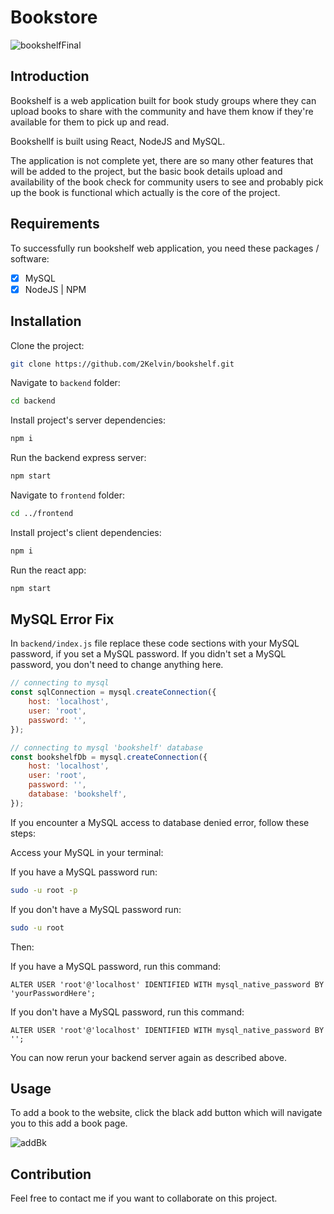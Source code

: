 # Bookstore

![bookshelfFinal](https://github.com/2Kelvin/bookshelf/assets/85868026/13d7928d-3603-45d7-b714-3f9cee878b7b)

## Introduction

Bookshelf is a web application built for book study groups where they can upload books to share with the community and have them know if they're available for them to pick up and read.

Bookshellf is built using React, NodeJS and MySQL.

The application is not complete yet, there are so many other features that will be added to the project, but the basic book details upload and availability of the book check for community users to see and probably pick up the book is functional which actually is the core of the project.

## Requirements

To successfully run bookshelf web application, you need these packages / software:

- [x] MySQL
- [x] NodeJS | NPM

## Installation

Clone the project:

```sh
git clone https://github.com/2Kelvin/bookshelf.git
```

Navigate to `backend` folder:

```sh
cd backend
```

Install project's server dependencies:

```sh
npm i
```

Run the backend express server:

```sh
npm start
```

Navigate to `frontend` folder:

```sh
cd ../frontend
```

Install project's client dependencies:

```sh
npm i
```

Run the react app:

```sh
npm start
```

## MySQL Error Fix

In `backend/index.js` file replace these code sections with your MySQL password, if you set a MySQL password. If you didn't set a MySQL password, you don't need to change anything here.

```javascript
// connecting to mysql
const sqlConnection = mysql.createConnection({
    host: 'localhost',
    user: 'root',
    password: '',
});
```

```javascript
// connecting to mysql 'bookshelf' database
const bookshelfDb = mysql.createConnection({
    host: 'localhost',
    user: 'root',
    password: '',
    database: 'bookshelf',
});
```

If you encounter a MySQL access to database denied error, follow these steps:

Access your MySQL in your terminal:

If you have a MySQL password run:
```sh
sudo -u root -p
```

If you don't have a MySQL password run:
```sh
sudo -u root
```

Then:

If you have a MySQL password, run this command:

```mysql
ALTER USER 'root'@'localhost' IDENTIFIED WITH mysql_native_password BY 'yourPasswordHere';
```

If you don't have a MySQL password, run this command:

```mysql
ALTER USER 'root'@'localhost' IDENTIFIED WITH mysql_native_password BY '';
```

You can now rerun your backend server again as described above.

## Usage

To add a book to the website, click the black add button which will navigate you to this add a book page.

![addBk](https://github.com/2Kelvin/bookshelf/assets/85868026/bc27a8c3-835c-4b0f-90ef-fb1e13a80ead)

## Contribution

Feel free to contact me if you want to collaborate on this project.
